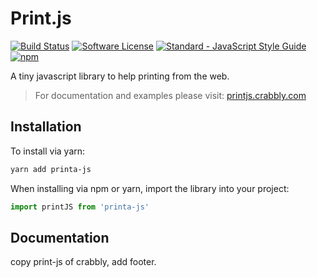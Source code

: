 # Print.js

[![Build Status](https://travis-ci.org/crabbly/Print.js.svg?branch=master)](https://travis-ci.org/crabbly/Print.js)
[![Software License](https://img.shields.io/badge/license-MIT-brightgreen.svg?style=flat)](LICENSE)
[![Standard - JavaScript Style Guide](https://img.shields.io/badge/code_style-standard-brightgreen.svg)](http://standardjs.com/)
[![npm](https://img.shields.io/npm/v/print-js.svg)](https://www.npmjs.com/package/printa-js)

A tiny javascript library to help printing from the web.

>For documentation and examples please visit: [printjs.crabbly.com](http://printjs.crabbly.com)


## Installation

To install via yarn:

```bash
yarn add printa-js
```

When installing via npm or yarn, import the library into your project:

```js
import printJS from 'printa-js'
```

## Documentation
copy print-js of crabbly, add footer.
